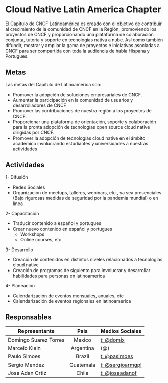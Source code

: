 # Cloud Native Latin America Chapter
El Capítulo de CNCF Latinoamérica es creado con el objetivo de contribuir al crecimiento de la comunidad de CNCF en la Región, promoviendo los proyectos de CNCF y proporcionando una plataforma de colaboración conjunta, tutoría y soporte en tecnologías nativa a nube. Así como también difundir, mostrar y ampliar la gama de proyectos e iniciativas asociadas a CNCF para ser compartida con toda la audiencia de habla Hispana y Portugues.

## Metas
Las metas del Capítulo de Latinoamérica son:
- Promover la adopción de soluciones empresariales de CNCF.
- Aumentar la participación en la comunidad de usuarios y desarrolladores de CNCF
- Promover las contribuciones de nuestra región a los proyectos de CNCF.
- Proporcionar una plataforma de orientación, soporte y colaboración para la pronta adopción de tecnologías open source cloud native dirigidas por CNCF.
- Promover la adopción de tecnologías cloud native en el ámbito académico involucrando estudiantes y universidades a nuestras actividades

## Actividades
1- Difusión
- Redes Sociales
- Organización de meetups, talleres, webinars, etc., ya sea presenciales (Bajo rigurosas medidas de seguridad por la pandemia mundial) o en línea

2- Capacitación
- Traducir contenido a español y portugues
- Crear nuevo contenido en español y portugues
  - Workshops
  - Online courses, etc
  
3- Desarrollo
- Creación de contenidos en distintos niveles relacionados a tecnologías cloud native
- Creación de programas de siguiento para involucrar y desarrollar habilidades para personas en latinoamerica

4- Planeación
- Calendarización de eventos mensuales, anuales, etc
- Calendarización de eventos regionales en latinoamerica

## Responsables
| Representante | Pais | Medios Sociales
| ------------- |:----:| ---------------|
| Domingo Suarez Torres | Mexico | [t: @domix](https://twitter.com/domix)
| Marcelo Klein | Argentina | (@)
| Paulo Simoes | Brazil | [t: @pasimoes](https://www.twitter.com/pasimoes)
| Sergio Mendez | Guatemala | [t: @sergioarmgpl](https://twitter.com/sergioarmgpl)
| Jose Adan Ortiz | Chile | [t: @joseadanof](https://twitter.com/joseadanof)
